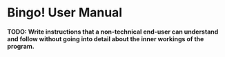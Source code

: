 # Bingo! User Manual  	         	  

**TODO: Write instructions that a non-technical end-user can understand and follow without going into detail about the inner workings of the program.**
